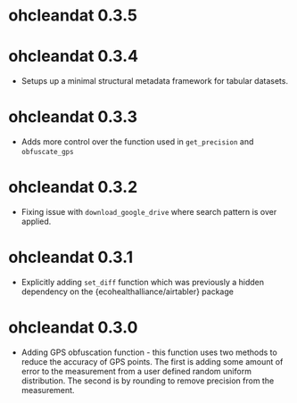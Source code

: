 # ohcleandat 0.3.5

# ohcleandat 0.3.4

* Setups up a minimal structural metadata framework for tabular datasets. 

# ohcleandat 0.3.3

* Adds more control over the function used in `get_precision` and `obfuscate_gps`

# ohcleandat 0.3.2

* Fixing issue with `download_google_drive` where search pattern is over applied.

# ohcleandat 0.3.1

* Explicitly adding `set_diff` function which was previously a hidden dependency on the {ecohealthalliance/airtabler} package

# ohcleandat 0.3.0

* Adding GPS obfuscation function - this function uses two methods to reduce the
accuracy of GPS points. The first is adding some amount of error to the measurement
from a user defined random uniform distribution. The second is by rounding to
remove precision from the measurement. 
